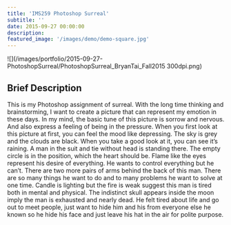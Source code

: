 ```yaml
---
title: 'IMS259 Photoshop Surreal'
subtitle: ''
date: 2015-09-27 00:00:00
description: 
featured_image: '/images/demo/demo-square.jpg'
---
```


![](/images/portfolio/2015-09-27-PhotoshopSurreal/PhotoshopSurreal_BryanTai_Fall2015 300dpi.png)

## Brief Description

This is my Photoshop assignment of surreal. With the long time thinking and brainstorming, I want to create a picture that can represent my emotion in these days. In my mind, the basic tune of this picture is sorrow and nervous. And also express a feeling of being in the pressure. When you first look at this picture at first, you can feel the mood like depressing. The sky is grey and the clouds are black. When you take a good look at it, you can see it’s raining. A man in the suit and tie without head is standing there. The empty circle is in the position, which the heart should be. Flame like the eyes represent his desire of everything. He wants to control everything but he can’t. There are two more pairs of arms behind the back of this man. There are so many things he want to do and to many problems he want to solve at one time. Candle is lighting but the fire is weak suggest this man is tired both in mental and physical. The indistinct skull appears inside the moon imply the man is exhausted and nearly dead. He felt tired about life and go out to meet people, just want to hide him and his from everyone else he known so he hide his face and just leave his hat in the air for polite purpose.